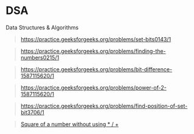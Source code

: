 # DSA
Data Structures &amp; Algorithms

> https://practice.geeksforgeeks.org/problems/set-bits0143/1

>https://practice.geeksforgeeks.org/problems/finding-the-numbers0215/1

> https://practice.geeksforgeeks.org/problems/bit-difference-1587115620/1

> https://practice.geeksforgeeks.org/problems/power-of-2-1587115620/1

> https://practice.geeksforgeeks.org/problems/find-position-of-set-bit3706/1

> [Square of a number without using * / +](https://www.geeksforgeeks.org/calculate-square-of-a-number-without-using-and-pow/#:~:text=Given%20an%20integer%20n%2C%20calculate,*%2C%20%2F%20and%20pow().&text=A%20Simple%20Solution%20is%20to%20repeatedly%20add%20n%20to%20result.)

>
